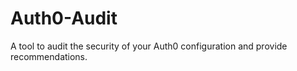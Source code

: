 # Auth0-Audit
A tool to audit the security of your Auth0 configuration and provide recommendations.
